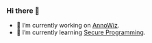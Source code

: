 ### Hi there 👋

- 🔭 I’m currently working on [AnnoWiz](http://frontier.annowiz.com/).
- 🌱 I’m currently learning [Secure Programming](https://web.archive.org/web/20200814225520/https://dwheeler.com/secure-programs/Secure-Programs-HOWTO/index.html).


<!--
**smilee/smilee** is a ✨ _special_ ✨ repository because its `README.md` (this file) appears on your GitHub profile.

Here are some ideas to get you started:

- 🔭 I’m currently working on ...
- 🌱 I’m currently learning ...
- 👯 I’m looking to collaborate on ...
- 🤔 I’m looking for help with ...
- 💬 Ask me about ...
- 📫 How to reach me: ...
- 😄 Pronouns: ...
- ⚡ Fun fact: ...
-->
